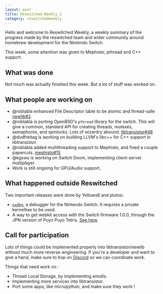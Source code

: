```yaml
---
layout: post
title: Reswitched Weekly 2
category: reswitchedweekly
---
```


Hello and welcome to Reswitched Weekly, a weekly summary of the progress
made by the reswitched team and wider community around homebrew development for
the Nintendo Switch.

This week, some attention was given to Mephisto, pthread and C++ support.

## What was done

Not much was actually finished this week. But a lot of stuff was worked on.

## What people are working on

- @roblabla enhanced File Descriptor table to
  be atomic and thread-safe [newlib#2](https://github.com/reswitched/newlib/pull/2).
- @roblabla is porting OpenBSD's `pthread` library
  for the switch. This will give a common, standard API for creating threads,
  mutexes, semaphores, and spinlocks. Lots of wizardry abound.
  [libtransistor#48](https://github.com/reswitched/libtransistor/pull/48)
- @dvdfreitag is working on building LLVM's libc++
  for C++ support in libtransistor.
- @roblabla added multithreading support to
  Mephisto, and fixed a couple papercuts.
  [mephisto#15](https://github.com/reswitched/Mephisto/pull/15)
- @kgsws is working on Switch Doom, implementing
  client-server multiplayer.
- Work is still ongoing for GPU/Audio support.

## What happened outside Reswitched

Two important releases were done by Yellows8 and plutoo:

- [`nxdbg`](https://github.com/switchbrew/nxdbg), a debugger for the Nintendo
  Switch. It requires a private kernelhax to be used.
- A way to get webkit access with the Switch firmware 1.0.0, through the JPN
  version of Puyo Puyo Tetris. [See here](http://switchbrew.org/index.php?title=Internet_Browser#WebApplet_launch_with_Tetris).

## Call for participation

Lots of things could be implemented properly into libtransistor/newlib without
much more reverse-engineering. If you're a developer and want to give a hand,
make sure to hop on [Discord](https://discordapp.com/invite/DThbZ7z) so we can
coordinate work.

Things that need work on :

- Thread Local Storage, by implementing emutls.
- Implementing more services into libtransistor.
- Port some apps, like micropython, and make sure they work !
